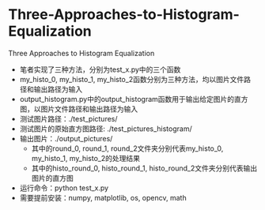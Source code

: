# Three-Approaches-to-Histogram-Equalization
Three Approaches to Histogram Equalization
* 笔者实现了三种方法，分别为test_x.py中的三个函数
* my_histo_0, my_histo_1, my_histo_2函数分别为三种方法，均以图片文件路径和输出路径为输入
* output_histogram.py中的output_histogram函数用于输出给定图片的直方图，以图片文件路径和输出路径为输入
* 测试图片路径：./test_pictures/
* 测试图片的原始直方图路径: ./test_pictures_histogram/
* 输出图片：./output_pictures/
  * 其中的round_0, round_1, round_2文件夹分别代表my_histo_0, my_histo_1, my_histo_2的处理结果
  * 其中的histo_round_0, histo_round_1, histo_round_2文件夹分别代表输出图片的直方图
* 运行命令：python test_x.py
* 需要提前安装：numpy, matplotlib, os, opencv, math
